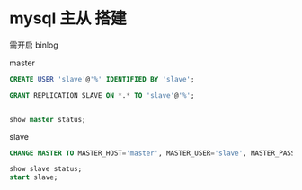 # mysql 主从 搭建

需开启 binlog

master

```sql
CREATE USER 'slave'@'%' IDENTIFIED BY 'slave';

GRANT REPLICATION SLAVE ON *.* TO 'slave'@'%';


show master status;
```

slave

```sql
CHANGE MASTER TO MASTER_HOST='master', MASTER_USER='slave', MASTER_PASSWORD='slave';

show slave status;
start slave;
```
